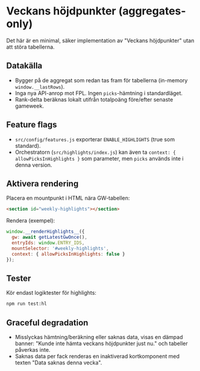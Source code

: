 # Veckans höjdpunkter (aggregates-only)

Det här är en minimal, säker implementation av "Veckans höjdpunkter" utan att störa tabellerna.

## Datakälla
- Bygger på de aggregat som redan tas fram för tabellerna (in-memory `window.__lastRows`).
- Inga nya API-anrop mot FPL. Ingen `picks`-hämtning i standardläget.
- Rank-delta beräknas lokalt utifrån totalpoäng före/efter senaste gameweek.

## Feature flags
- `src/config/features.js` exporterar `ENABLE_HIGHLIGHTS` (true som standard).
- Orchestratorn (`src/highlights/index.js`) kan även ta `context: { allowPicksInHighlights }` som parameter, men `picks` används inte i denna version.

## Aktivera rendering
Placera en mountpunkt i HTML nära GW-tabellen:

```html
<section id="weekly-highlights"></section>
```

Rendera (exempel):

```js
window.__renderHighlights__({
  gw: await getLatestGwOnce(),
  entryIds: window.ENTRY_IDS,
  mountSelector: '#weekly-highlights',
  context: { allowPicksInHighlights: false }
});
```

## Tester
Kör endast logiktester för highlights:

```bash
npm run test:hl
```

## Graceful degradation
- Misslyckas hämtning/beräkning eller saknas data, visas en dämpad banner: "Kunde inte hämta veckans höjdpunkter just nu." och tabeller påverkas inte.
- Saknas data per fack renderas en inaktiverad kortkomponent med texten "Data saknas denna vecka".
